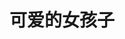 ---
layout: girls
title: 可爱的女孩子
banner: <span title="大家都是我的天使！">小孩做选择 , 大人全都要 , 老人知道对身体不好 </span>
girls: https://img.inzamz.top/girls/wives/wives.json
random: true
---